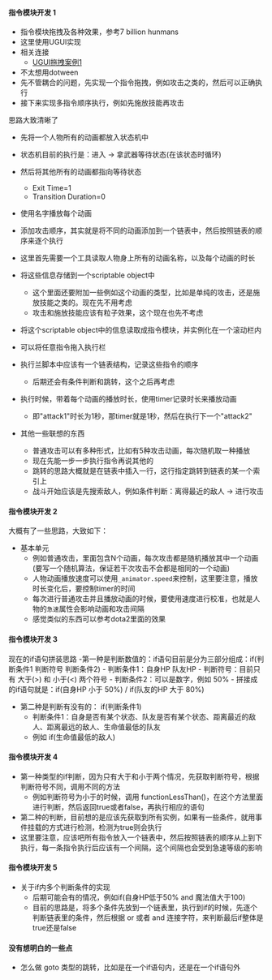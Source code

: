 #### 指令模块开发 1
- 指令模块拖拽及各种效果，参考7 billion hunmans
- 这里使用UGUI实现
- 相关连接
    - [UGUI拖拽案例1](https://github.com/tjcccc/ugui-dragdrop)
- 不太想用dotween
- 先不管耦合的问题，先实现一个指令拖拽，例如攻击之类的，然后可以正确执行
- 接下来实现多指令顺序执行，例如先施放技能再攻击

思路大致清晰了
- 先将一个人物所有的动画都放入状态机中
- 状态机目前的执行是：进入 -> 拿武器等待状态(在该状态时循环)
- 然后将其他所有的动画都指向等待状态
    - Exit Time=1
    - Transition Duration=0
- 使用名字播放每个动画
- 添加攻击顺序，其实就是将不同的动画添加到一个链表中，然后按照链表的顺序来逐个执行
- 这里首先需要一个工具读取人物身上所有的动画名称，以及每个动画的时长
- 将这些信息存储到一个scriptable object中
    - 这个里面还要附加一些例如这个动画的类型，比如是单纯的攻击，还是施放技能之类的。现在先不用考虑
    - 攻击和施放技能应该有粒子效果，这个现在也先不考虑
- 将这个scriptable object中的信息读取成指令模块，并实例化在一个滚动栏内
- 可以将任意指令拖入执行栏
- 执行兰脚本中应该有一个链表结构，记录这些指令的顺序
    - 后期还会有条件判断和跳转，这个之后再考虑
- 执行时候，带着每个动画的播放时长，使用timer记录时长来播放动画
    - 即"attack1"时长为1秒，那timer就是1秒，然后在执行下一个"attack2"

- 其他一些联想的东西
    - 普通攻击可以有多种形式，比如有5种攻击动画，每次随机取一种播放
    - 现在先能一步一步执行指令再说其他的
    - 跳转的思路大概就是在链表中插入一行，这行指定跳转到链表的某一个索引上
    - 战斗开始应该是先搜索敌人，例如条件判断：离得最近的敌人 -> 进行攻击

#### 指令模块开发 2
大概有了一些思路，大致如下：
- 基本单元
    - 例如普通攻击，里面包含N个动画，每次攻击都是随机播放其中一个动画(要写一个随机算法，保证若干次攻击不会都是相同的一个动画)
    - 人物动画播放速度可以使用`_animator.speed`来控制，这里要注意，播放时长变化后，要控制timer的时间
    - 每次进行普通攻击并且播放动画的时候，要使用速度进行校准，也就是人物的`急速`属性会影响动画和攻击间隔
    - 感觉类似的东西可以参考dota2里面的效果

#### 指令模块开发 3
现在的if语句拼装思路
-第一种是判断数值的：if语句目前是分为三部分组成：if(判断条件1 判断符号 判断条件2)
    - 判断条件1：自身HP 队友HP 
    - 判断符号：目前只有 大于(>) 和 小于(<) 两个符号 
    - 判断条件2：可以是数字，例如 50%
    - 拼接成的if语句就是：if(自身HP 小于 50%) / if(队友的HP 大于 80%)
- 第二种是判断有没有的： if(判断条件1)
    - 判断条件1：自身是否有某个状态、队友是否有某个状态、距离最近的敌人、距离最远的敌人、生命值最低的队友
    - 例如 if(生命值最低的敌人)

#### 指令模块开发 4
- 第一种类型的if判断，因为只有大于和小于两个情况，先获取判断符号，根据判断符号不同，调用不同的方法
    - 例如判断符号为小于的时候，调用 functionLessThan()，在这个方法里面进行判断，然后返回true或者false，再执行相应的语句
- 第二种的判断，目前想的是应该先获取到所有实例，如果有一些条件，就用事件挂载的方式进行检测，检测为true则会执行
- 这里要注意，应该吧所有指令放入一个链表中，然后按照链表的顺序从上到下执行，每一条指令执行后应该有一个间隔，这个间隔也会受到急速等级的影响

#### 指令模块开发 5
- 关于if内多个判断条件的实现
    - 后期可能会有的情况，例如if(自身HP低于50% and 魔法值大于100)
    - 目前的思路是，将多个条件先放到一个链表里，执行到if的时候，先逐个判断链表里的条件，然后根据 or 或者 and 连接字符，来判断最后if整体是true还是false

#### 没有想明白的一些点
- 怎么做 goto 类型的跳转，比如是在一个if语句内，还是在一个if语句外
